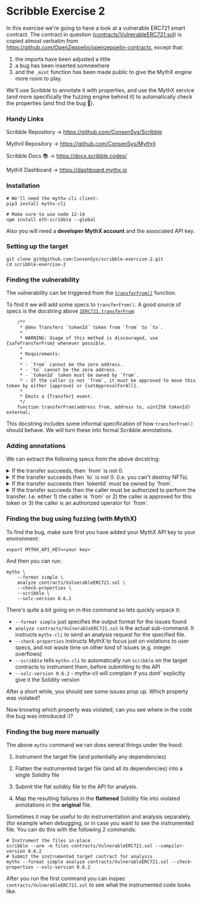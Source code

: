 # Scribble Exercise 2

In this exercise we're going to have a look at a vulnerable ERC721 smart
contract. The contract in question ([contracts/VulnerableERC721.sol](https://github.com/ConsenSys/scribble-exercise-2/blob/master/contracts/VulnerableERC721.sol)) is
copied almost verbatim from
https://github.com/OpenZeppelin/openzeppelin-contracts, except that:

  1) the imports have been adjusted a little
  2) a bug has been inserted somnewhere
  3) and the `_mint` function has been made public to give the MythX engine more room to play.

We'll use Scribble to annotate it with properties, and use the MythX service (and more specifically the fuzzing engine behind it) to automatically check the properties (and find the bug 🐛).

### Handy Links
Scribble Repository -> https://github.com/ConsenSys/Scribble

Mythril Repository -> https://github.com/ConsenSys/Mythril

Scribble Docs 📚 -> https://docs.scribble.codes/

MythX Dashboard -> https://dashboard.mythx.io

### Installation
```
# We'll need the mythx-cli client:
pip3 install mythx-cli

# Make sure to use node 12-14
npm install eth-scribble --global
```

Also you will need a **developer MythX account** and the associated API key.

### Setting up the target

```
git clone git@github.com:ConsenSys/scribble-exercise-2.git
cd scribble-exercise-2
```


### Finding the vulnerability
The vulnerability can be triggered from the [`transferFrom()`](https://github.com/ConsenSys/scribble-exercise-2/blob/master/contracts/VulnerableERC721.sol#L228) function.

To find it we will add some specs to `transferFrom()`. A good source of specs is the docstring above [`IERC721.transferFrom`](https://github.com/ConsenSys/scribble-exercise-2/blob/master/contracts/IERC721.sol#L40):
```
    /**
     * @dev Transfers `tokenId` token from `from` to `to`.
     *
     * WARNING: Usage of this method is discouraged, use {safeTransferFrom} whenever possible.
     *
     * Requirements:
     *
     * - `from` cannot be the zero address.
     * - `to` cannot be the zero address.
     * - `tokenId` token must be owned by `from`.
     * - If the caller is not `from`, it must be approved to move this token by either {approve} or {setApprovalForAll}.
     *
     * Emits a {Transfer} event.
     */
    function transferFrom(address from, address to, uint256 tokenId) external;
```
This docstring includes some informal specification of how `transferFrom()` should behave. We will turn these into formal Scribble annotations.

### Adding annotations

We can extract the following specs from the above docstring:
<details>
<summary> If the transfer succeeds, then `from` is not 0.</summary>
<br>
<pre>
    /// if_succeeds {:msg "From is never 0"}  from != address(0);
    function transferFrom(address from, address to, uint256 tokenId) public virtual override {
        ...
    }
</pre>
</details>

<details>
<summary> If the transfer succeeds then `to` is not 0. (i.e. you can't destroy NFTs).</summary>
<br>
<pre>
    /// if_succeeds {:msg "Can't destroy NFTs."}  to != address(0);
    function transferFrom(address from, address to, uint256 tokenId) public virtual override {
        ...
    }
</pre>
</details>

<details>
<summary> If the transfer succeeds then `tokenId` must be owned by `from`.</summary>
<br>
<pre>
    /// if_succeeds {:msg "Correct from."}  from == old(ownerOf(tokenId));
    function transferFrom(address from, address to, uint256 tokenId) public virtual override {
        ...
    }
</pre>

Note the use of `old()` here to talk about the owner of `tokenId` **before** the transfer was executed.
</details>

<details>
<summary> If the transfer succeeds then the caller must be authorized to perform the transfer. I.e. either 1) the caller is `from` or 2) the caller is approved for this token or 3) the caller is an authorized operator for `from`.</summary>
<br>
<pre>
    /// if_succeeds {:msg "Authorized user."}  let oldOwner := old(ownerOf(tokenId)) in msg.sender == oldOwner || getApproved(tokenId) == msg.sender || isApprovedForAll(oldOwner, msg.sender);
    function transferFrom(address from, address to, uint256 tokenId) public virtual override {
        ...
    }
</pre>

</details>

### Finding the bug using fuzzing (with MythX)

To find the bug, make sure first you have added your MythX API key to your environment:

```
export MYTHX_API_KEY=<your key>
```

And then you can run:
```
mythx \
    --format simple \
    analyze contracts/VulnerableERC721.sol \
    --check-properties \
    --scribble \
    --solc-version 0.6.2
```

There's quite a bit going on in this command so lets quickly unpack it:

 * `--format simple` just specifies the output format for the issues found
 * `analyze contracts/VulnerableERC721.sol` is the actual sub-command. It instructs `mythx-cli` to send an analysis request for the specified file.
 * `--check-properties` instructs MythX to focus just on violations to user specs, and not waste time on other kind of issues (e.g. integer overflows)
 * `--scribble` tells `mythx-cli` to automatically run `scribble` on the target contracts to instrument them, before submitting to the API
 * `--solc-version 0.6.2` - mythx-cli will complain if you dont' explicitly give it the Solidity version

After a short while, you should see some issues prop up. Which property was violated?

Now knowing which property was violated, can you see where in the code the bug was introduced :)?

### Finding the bug more manually

The above `mythx` command we ran does sereral things under the hood:

1) Instrument the target file (and potentially any dependencies)

2) Flatten the instrumented target file (and all its dependencies) into a single Solidity file

3) Submit the flat solidity file to the API for analysis.

4) Map the resulting failures in the **flattened** Solidity file into violated annotations in the **original** file.

Sometimes it may be useful to do instrumentation and analysis separately. (for example when debugging, or in case you want to see the instrumented file. You can do this with the following 2 commands:

```
# Instrument the files in-place
scribble --arm -m files contracts/VulnerableERC721.sol --compiler-version 0.6.2
# Submit the instrumented target contract for analysis
mythx --format simple analyze contracts/VulnerableERC721.sol --check-properties --solc-version 0.6.2
```

After you run the first command you can inspec `contracts/VulnerableERC721.sol` to see what the instrumented code looks like.
